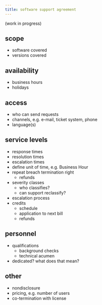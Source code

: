 ```yaml
---
title: software support agreement
---
```


(work in progress)

## scope
- software covered
- versions covered

## availability
- business hours
- holidays

## access
- who can send requests
- channels, e.g. e-mail, ticket system, phone
- language(s)

## service levels
- response times
- resolution times
- escalation times
- define unit of time, e.g. Business Hour
- repeat breach termination right
  - refunds
- severity classes
  - who classifies?
  - can support reclassify?
- escalation process
- credits
  - schedule
  - application to next bill
  - refunds

## personnel
- qualifications
  - background checks
  - technical acumen
- dedicated? what does that mean?

## other
- nondisclosure
- pricing, e.g. number of users
- co-termination with license
